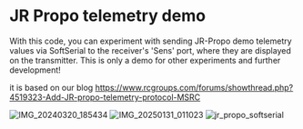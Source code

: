 # JR Propo telemetry demo
With this code, you can experiment with sending JR-Propo demo telemetry values via SoftSerial to the receiver's 'Sens' port, where they are displayed on the transmitter. This is only a demo for other experiments and further development!

it is based on our blog
https://www.rcgroups.com/forums/showthread.php?4519323-Add-JR-propo-telemetry-protocol-MSRC

![IMG_20240320_185434](https://github.com/user-attachments/assets/a5f7e28a-b472-49bd-99b7-a55c15a2c9f4)
![IMG_20250131_011023](https://github.com/user-attachments/assets/c981fdb3-dbb0-4343-80da-82fbb1834e55)
![jr_propo_softserial](https://github.com/user-attachments/assets/cdd29879-691e-4836-9ec6-c7919e97be99)
